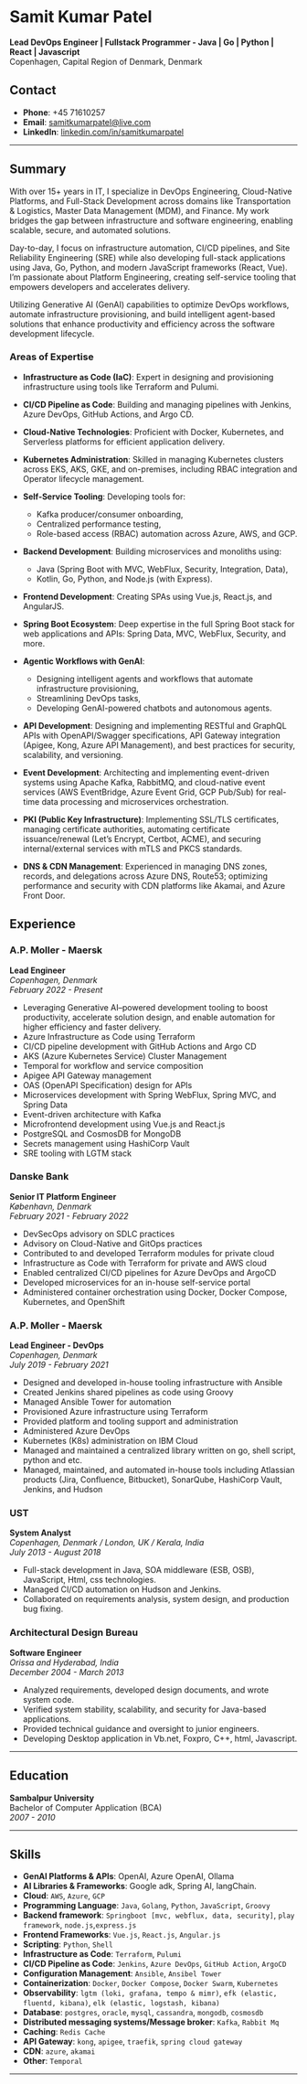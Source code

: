<!--img align="right" width="200" height="220" src="https://avatars.githubusercontent.com/samitkumarpatel" style="display: block;" alt="Samit Kumar Patel"-->

# Samit Kumar Patel

**Lead DevOps Engineer | Fullstack Programmer - Java | Go | Python | React | Javascript**  
Copenhagen, Capital Region of Denmark, Denmark

## Contact
- **Phone**: +45 71610257  
- **Email**: [samitkumarpatel@live.com](mailto:samitkumarpatel@live.com)  
- **LinkedIn**: [linkedin.com/in/samitkumarpatel](https://www.linkedin.com/in/samitkumarpatel)

---

## Summary
With over 15+ years in IT, I specialize in DevOps Engineering, Cloud-Native Platforms, and Full-Stack Development across domains like Transportation & Logistics, Master Data Management (MDM), and Finance. My work bridges the gap between infrastructure and software engineering, enabling scalable, secure, and automated solutions.

Day-to-day, I focus on infrastructure automation, CI/CD pipelines, and Site Reliability Engineering (SRE) while also developing full-stack applications using Java, Go, Python, and modern JavaScript frameworks (React, Vue). I’m passionate about Platform Engineering, creating self-service tooling that empowers developers and accelerates delivery.

Utilizing Generative AI (GenAI) capabilities to optimize DevOps workflows, automate infrastructure provisioning, and build intelligent agent-based solutions that enhance productivity and efficiency across the software development lifecycle.

### Areas of Expertise

- **Infrastructure as Code (IaC)**: Expert in designing and provisioning infrastructure using tools like Terraform and Pulumi.
- **CI/CD Pipeline as Code**: Building and managing pipelines with Jenkins, Azure DevOps, GitHub Actions, and Argo CD.
- **Cloud-Native Technologies**: Proficient with Docker, Kubernetes, and Serverless platforms for efficient application delivery.
- **Kubernetes Administration**: Skilled in managing Kubernetes clusters across EKS, AKS, GKE, and on-premises, including RBAC integration and Operator lifecycle management.
- **Self-Service Tooling**: Developing tools for:
    - Kafka producer/consumer onboarding,
    - Centralized performance testing,
    - Role-based access (RBAC) automation across Azure, AWS, and GCP.
- **Backend Development**: Building microservices and monoliths using:
    - Java (Spring Boot with MVC, WebFlux, Security, Integration, Data),
    - Kotlin, Go, Python, and Node.js (with Express).
- **Frontend Development**: Creating SPAs using Vue.js, React.js, and AngularJS.
- **Spring Boot Ecosystem**: Deep expertise in the full Spring Boot stack for web applications and APIs: Spring Data, MVC, WebFlux, Security, and more.
- **Agentic Workflows with GenAI**:
    - Designing intelligent agents and workflows that automate infrastructure provisioning,
    - Streamlining DevOps tasks,
    - Developing GenAI-powered chatbots and autonomous agents.
- **API Development**: Designing and implementing RESTful and GraphQL APIs with OpenAPI/Swagger specifications, API Gateway integration (Apigee, Kong, Azure API Management), and best practices for security, scalability, and versioning.  

- **Event Development**: Architecting and implementing event-driven systems using Apache Kafka, RabbitMQ, and cloud-native event services (AWS EventBridge, Azure Event Grid, GCP Pub/Sub) for real-time data processing and microservices orchestration.  

- **PKI (Public Key Infrastructure)**: Implementing SSL/TLS certificates, managing certificate authorities, automating certificate issuance/renewal (Let’s Encrypt, Certbot, ACME), and securing internal/external services with mTLS and PKCS standards.  

- **DNS & CDN Management**: Experienced in managing DNS zones, records, and delegations across Azure DNS, Route53; optimizing performance and security with CDN platforms like Akamai, and Azure Front Door.

## Experience

### A.P. Moller - Maersk
**Lead Engineer**  
*Copenhagen, Denmark*  
_February 2022 - Present_  

- Leveraging Generative AI–powered development tooling to boost productivity, accelerate solution design, and enable automation for higher efficiency and faster delivery.  
- Azure Infrastructure as Code using Terraform
- CI/CD pipeline development with GitHub Actions and Argo CD
- AKS (Azure Kubernetes Service) Cluster Management
- Temporal for workflow and service composition
- Apigee API Gateway management
- OAS (OpenAPI Specification) design for APIs
- Microservices development with Spring WebFlux, Spring MVC, and Spring Data
- Event-driven architecture with Kafka
- Microfrontend development using Vue.js and React.js
- PostgreSQL and CosmosDB for MongoDB
- Secrets management using HashiCorp Vault
- SRE tooling with LGTM stack

### Danske Bank
**Senior IT Platform Engineer**  
*København, Denmark*  
_February 2021 - February 2022_  

- DevSecOps advisory on SDLC practices
- Advisory on Cloud-Native and GitOps practices
- Contributed to and developed Terraform modules for private cloud
- Infrastructure as Code with Terraform for private and AWS cloud
- Enabled centralized CI/CD pipelines for Azure DevOps and ArgoCD
- Developed microservices for an in-house self-service portal
- Administered container orchestration using Docker, Docker Compose, Kubernetes, and OpenShift


### A.P. Moller - Maersk
**Lead Engineer - DevOps**  
*Copenhagen, Denmark*  
_July 2019 - February 2021_  

- Designed and developed in-house tooling infrastructure with Ansible
- Created Jenkins shared pipelines as code using Groovy
- Managed Ansible Tower for automation
- Provisioned Azure infrastructure using Terraform
- Provided platform and tooling support and administration
- Administered Azure DevOps
- Kubernetes (K8s) administration on IBM Cloud
- Managed and maintained a centralized library written on go, shell script, python and etc.
- Managed, maintained, and automated in-house tools including Atlassian products (Jira, Confluence, Bitbucket), SonarQube, HashiCorp Vault, Jenkins, and Hudson

### UST
**System Analyst**  
*Copenhagen, Denmark / London, UK / Kerala, India*  
_July 2013 - August 2018_  

- Full-stack development in Java, SOA middleware (ESB, OSB), JavaScript, Html, css technologies.
- Managed CI/CD automation on Hudson and Jenkins.
- Collaborated on requirements analysis, system design, and production bug fixing.

### Architectural Design Bureau
**Software Engineer**  
*Orissa and Hyderabad, India*  
_December 2004 - March 2013_  

- Analyzed requirements, developed design documents, and wrote system code.
- Verified system stability, scalability, and security for Java-based applications.
- Provided technical guidance and oversight to junior engineers.
- Developing Desktop application in Vb.net, Foxpro, C++, html, Javascript.

---

## Education
**Sambalpur University**  
Bachelor of Computer Application (BCA)  
_2007 - 2010_

---

## Skills
- **GenAI Platforms & APIs**: OpenAI, Azure OpenAI, Ollama
- **AI Libraries & Frameworks**: Google adk, Spring AI, langChain.
- **Cloud**: `AWS`, `Azure`, `GCP`
- **Programming Language**: `Java`, `Golang`, `Python`, `JavaScript`, `Groovy`
- **Backend framework**: `Springboot [mvc, webflux, data, security]`, `play framework`, `node.js`,`express.js`
- **Frontend Frameworks**: `Vue.js`, `React.js`, `Angular.js`
- **Scripting**: `Python`, `Shell`
- **Infrastructure as Code**: `Terraform`, `Pulumi`
- **CI/CD Pipeline as Code**: `Jenkins`, `Azure DevOps`, `GitHub Action`, `ArgoCD`
- **Configuration Management**: `Ansible`, `Ansibel Tower`
- **Containerization**: `Docker`, `Docker Compose`, `Docker Swarm`, `Kubernetes`
- **Observability**: `lgtm (loki, grafana, tempo & mimr)`, `efk (elastic, fluentd, kibana)`, `elk (elastic, logstash, kibana)`
- **Database**: `postgres`, `oracle`, `mysql`, `cassandra`, `mongodb`, `cosmosdb`
- **Distributed messaging systems/Message broker**: `Kafka`, `Rabbit Mq`
- **Caching**: `Redis Cache`
- **API Gateway**: `kong`, `apigee`, `traefik`, `spring cloud gateway`
- **CDN**: `azure`, `akamai`
- **Other**: `Temporal`

---
